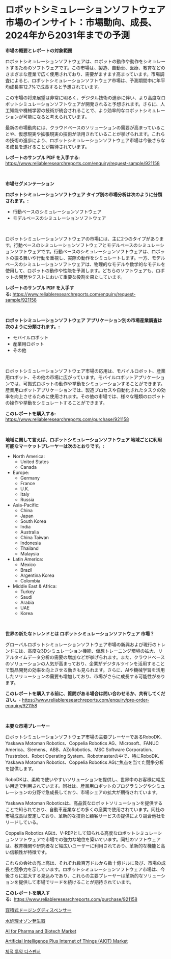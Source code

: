 <p><h1>ロボットシミュレーションソフトウェア市場のインサイト：市場動向、成長、2024年から2031年までの予測</h1></p><p><strong>市場の概要とレポートの対象範囲</strong></p>
<p><p>ロボットシミュレーションソフトウェアは、ロボットの動作や動作をシミュレートするためのソフトウェアです。この市場は、製造、自動車、医療、教育などのさまざまな産業で広く使用されており、需要がますます高まっています。市場調査によると、ロボットシミュレーションソフトウェア市場は、予測期間中に年平均成長率12.7%で成長すると予想されています。</p><p>この市場の将来展望は非常に明るく、デジタル技術の進歩に伴い、より高度なロボットシミュレーションソフトウェアが開発されると予想されます。さらに、人工知能や機械学習の技術が統合されることで、より効率的なロボットシミュレーションが可能になると考えられています。</p><p>最新の市場動向には、クラウドベースのソリューションの需要が高まっていることや、仮想現実や拡張現実の技術が活用されていることが挙げられます。これらの技術の進歩により、ロボットシミュレーションソフトウェア市場は今後さらなる成長を遂げることが期待されています。</p></p>
<p><strong>レポートのサンプル PDF を入手する:</strong> <a href="https://www.reliableresearchreports.com/enquiry/request-sample/921158">https://www.reliableresearchreports.com/enquiry/request-sample/921158</a></p>
<p>&nbsp;</p>
<p><strong>市場セグメンテーション</strong></p>
<p><strong>ロボットシミュレーションソフトウェア タイプ別の市場分析は次のように分類されます。:</strong></p>
<p><ul><li>行動ベースのシミュレーションソフトウェア</li><li>モデルベースのシミュレーションソフトウェア</li></ul></p>
<p>&nbsp;</p>
<p><p>ロボットシミュレーションソフトウェアの市場には、主に2つのタイプがあります。行動ベースのシミュレーションソフトウェアとモデルベースのシミュレーションソフトウェアです。行動ベースのシミュレーションソフトウェアは、ロボットの振る舞いや行動を重視し、実際の動作をシミュレートします。一方、モデルベースのシミュレーションソフトウェアは、物理的なモデルや数学的なモデルを使用して、ロボットの動作や性能を予測します。どちらのソフトウェアも、ロボットの開発やテストにおいて重要な役割を果たしています。</p></p>
<p><strong>レポートのサンプル PDF を入手する:</strong>&nbsp;<a href="https://www.reliableresearchreports.com/enquiry/request-sample/921158">https://www.reliableresearchreports.com/enquiry/request-sample/921158</a></p>
<p>&nbsp;</p>
<p><strong> ロボットシミュレーションソフトウェア アプリケーション別の市場産業調査は次のように分類されます。:</strong></p>
<p><ul><li>モバイルロボット</li><li>産業用ロボット</li><li>その他</li></ul></p>
<p>&nbsp;</p>
<p><p>ロボットシミュレーションソフトウェア市場の応用は、モバイルロボット、産業用ロボット、その他の市場に広がっています。モバイルロボットアプリケーションでは、可搬式ロボットの動作や挙動をシミュレーションすることができます。産業用ロボットアプリケーションでは、製造プロセスや自動化されたタスクの効率を向上させるために使用されます。その他の市場では、様々な種類のロボットの操作や挙動をシミュレートすることができます。</p></p>
<p><strong>このレポートを購入する:</strong>&nbsp; <a href="https://www.reliableresearchreports.com/purchase/921158">https://www.reliableresearchreports.com/purchase/921158</a></p>
<p>&nbsp;</p>
<p><strong>地域に関して言えば、ロボットシミュレーションソフトウェア 地域ごとに利用可能なマーケットプレーヤーは次のとおりです。:</strong></p>
<p><ul>
    <li>
        North America:
        <ul>
            <li>United States</li>
            <li>Canada</li>
        </ul>
    </li>
    <li>
        Europe:
        <ul>
            <li>Germany</li>
            <li>France</li>
            <li>U.K.</li>
            <li>Italy</li>
            <li>Russia</li>
        </ul>
    </li>
    <li>
        Asia-Pacific:
        <ul>
            <li>China</li>
            <li>Japan</li>
            <li>South Korea</li>
            <li>India</li>
            <li>Australia</li>
            <li>China Taiwan</li>
            <li>Indonesia</li>
            <li>Thailand</li>
            <li>Malaysia</li>
        </ul>
    </li>
    <li>
        Latin America:
        <ul>
            <li>Mexico</li>
            <li>Brazil</li>
            <li>Argentina Korea</li>
            <li>Colombia</li>
        </ul>
    </li>
    <li>
        Middle East & Africa:
        <ul>
            <li>Turkey</li>
            <li>Saudi</li>
            <li>Arabia</li>
            <li>UAE</li>
            <li>Korea</li>
        </ul>
    </li>
    </ul></p>
<p>&nbsp;</p>
<p><strong>世界の新たなトレンドとは ロボットシミュレーションソフトウェア 市場？</strong></p>
<p><p>グローバルロボットシミュレーションソフトウェア市場の新興および現行のトレンドには、高度な3Dシミュレーション機能、仮想トレーニング環境の拡大、リアルタイムデータ分析の需要の増加などが挙げられます。また、クラウドベースのソリューションの人気が高まっており、企業がデジタルツインを活用することで製品開発の効率を向上させる動きも見られます。さらに、AIや機械学習を活用したソリューションの需要も増加しており、市場がさらに成長する可能性があります。</p></p>
<p><strong>このレポートを購入する前に、質問がある場合は問い合わせるか、共有してください。</strong>- <a href="https://www.reliableresearchreports.com/enquiry/pre-order-enquiry/921158">https://www.reliableresearchreports.com/enquiry/pre-order-enquiry/921158</a></p>
<p>&nbsp;</p>
<p><strong>主要な市場プレーヤー</strong></p>
<p><p>ロボットシミュレーションソフトウェア市場の主要プレーヤーであるRoboDK、Yaskawa Motoman Robotics、Coppelia Robotics AG、Microsoft、FANUC America、Siemens、ABB、AZoRobotics、MSC Software Corporation、Trustrobot、Robot Operating System、Robotmasterの中で、特にRoboDK、Yaskawa Motoman Robotics、Coppelia Robotics AGに焦点を当てた競争分析を提供します。</p><p>RoboDKは、柔軟で使いやすいソリューションを提供し、世界中のお客様に幅広い用途で利用されています。同社は、産業用ロボットのプログラミングやシミュレーションの分野で急成長しており、市場シェアの拡大が期待されています。</p><p>Yaskawa Motoman Roboticsは、高品質なロボットソリューションを提供することで知られており、自動車産業などの多くの産業で使用されています。同社の市場成長は安定しており、革新的な技術と顧客サービスの提供により競合他社をリードしている。</p><p>Coppelia Robotics AGは、V-REPとして知られる高度なロボットシミュレーションソフトウェアで市場での強力な地位を築いています。同社のソフトウェアは、教育機関や研究者など幅広いユーザーに利用されており、革新的な機能と高い信頼性が特徴です。</p><p>これらの会社の売上高は、それぞれ数百万ドルから数十億ドルに及び、市場の成長と競争力を示しています。ロボットシミュレーションソフトウェア市場は、今後さらに拡大する見込みであり、これらの主要プレーヤーは革新的なソリューションを提供して市場でリードを続けることが期待されています。</p></p>
<p><strong>このレポートを購入する:</strong>&nbsp;&nbsp;<a href="https://www.reliableresearchreports.com/purchase/921158">https://www.reliableresearchreports.com/purchase/921158</a></p>
<p><p><a href="https://github.com/lababdou/Market-Research-Report-List-2/blob/main/7652257182028.md">容積式ドージングディスペンサー</a></p><p><a href="https://github.com/mohamedbakry57/Market-Research-Report-List-2/blob/main/8323574182027.md">水処理オゾン発生器</a></p><p><a href="https://issuu.com/reportprime-2/docs/ai-for-pharma-and-biotech-market-size-2030.pptx">AI for Pharma and Biotech Market</a></p><p><a href="https://issuu.com/reportprime-2/docs/artificial-intelligence-plus-internet-of-things-ai">Artificial Intelligence Plus Internet of Things (AIOT) Market</a></p><p><a href="https://github.com/laholand/Market-Research-Report-List-2/blob/main/5034337182023.md">체적 투약 디스펜서</a></p></p>